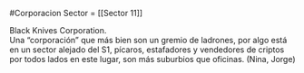 #Corporacion 
Sector = [[Sector 11]]

Black Knives Corporation.  
Una “corporación” que más bien son un gremio de ladrones, por algo está en un sector alejado del S1, pícaros, estafadores y vendedores de criptos por todos lados en este lugar, son más suburbios que oficinas. (Nina, Jorge)